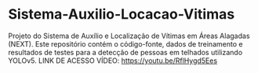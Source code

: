 # Sistema-Auxilio-Locacao-Vitimas
Projeto do Sistema de Auxílio e Localização de Vítimas em Áreas Alagadas (NEXT). Este repositório contém o código-fonte, dados de treinamento e resultados de testes para a detecção de pessoas em telhados utilizando YOLOv5.
LINK DE ACESSO VÍDEO: https://youtu.be/RflHygd5Ees
